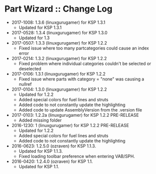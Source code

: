 # Part Wizard :: Change Log

* 2017-1008: 1.3.6 (linuxgurugamer) for KSP 1.3.1
	+ Updated for KSP 1.3.1
* 2017-0528: 1.3.4 (linuxgurugamer) for KSP 1.3.0
	+ Updated for 1.3
* 2017-0507: 1.3.3 (linuxgurugamer) for KSP 1.2.2
	+ Fixed issue where too many partcategories could cause an index error
* 2017-0214: 1.3.2 (linuxgurugamer) for KSP 1.2.2
	+ Fixed problem where individual categories couldn't be selected or deselected
* 2017-0106: 1.3.1 (linuxgurugamer) for KSP 1.2.2
	+ Fixed issue where parts with category = "none" was causing a nullref
* 2017-0104: 1.3.0 (linuxgurugamer) for KSP 1.2.2
	+ Updated for 1.2.2
	+ Added special colors for fuel lines and struts
	+ Added code to not constantly update the highlighting
	+ Added code to update AssemblyVersion from the .version file
* 2017-0103: 1.2.2a (linuxgurugamer) for KSP 1.2.2 PRE-RELEASE
	+ Added missing folder
* 2016-1230: 1 (linuxgurugamer) for KSP 1.2.2 PRE-RELEASE
	+ Updated for 1.2.2
	+ Added special colors for fuel lines and struts
	+ Added code to not constantly update the highlighting
* 2016-0623: 1.2.5.0 (ozraven) for KSP 1.1.3.
	+ Updated for KSP 1.1.3.
	+ Fixed loading toolbar preference when entering VAB/SPH.
* 2016-0420: 1.2.4.0 (ozraven) for KSP 1.1.
	+ Updated for KSP 1.1.
